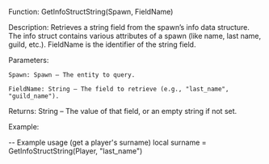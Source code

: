 Function: GetInfoStructString(Spawn, FieldName)

Description: Retrieves a string field from the spawn’s info data structure. The info struct contains various attributes of a spawn (like name, last name, guild, etc.). FieldName is the identifier of the string field.

Parameters:

    Spawn: Spawn – The entity to query.

    FieldName: String – The field to retrieve (e.g., "last_name", "guild_name").

Returns: String – The value of that field, or an empty string if not set.

Example:

-- Example usage (get a player's surname)
local surname = GetInfoStructString(Player, "last_name")